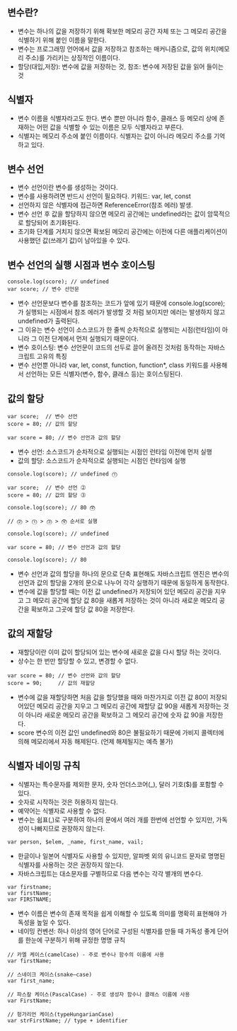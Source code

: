 ## 변수란?
- 변수는 하나의 값을 저장하기 위해 확보한 메모리 공간 자체 또는 그 메모리 공간을 식별하기 위해 붙인 이름을 말한다.
- 변수는 프로그래밍 언어에서 값을 저장하고 참조하는 매커니즘으로, 값의 위치(메모리 주소)를 가리키는 상징적인 이름이다.
- 할당(대입,저장): 변수에 값을 저장하는 것, 참조: 변수에 저장된 값을 읽어 들이는 것

## 식별자
- 변수 이름을 식별자라고도 한다. 변수 뿐만 아니라 함수, 클래스 등 메모리 상에 존재하는 어떤 값을 식별할 수 있는 이름은 모두 식별자라고 부른다.
- 식별자는 메모리 주소에 붙인 이름이다. 식별자는 값이 아니라 메모리 주소를 기억하고 있다.

## 변수 선언
- 변수 선언이란 변수를 생성하는 것이다.
- 변수를 사용하려면 반드시 선언이 필요하다. 키워드: var, let, const
- 선언하지 않은 식별자에 접근하면 ReferenceError(참조 에러) 발생.
- 변수 선언 후 값을 할당하지 않으면 메모리 공간에는 undefined라는 값이 암묵적으로 할당되어 초기화된다.
- 초기화 단계를 거치지 않으면 확보된 메모리 공간에는 이전에 다른 애플리케이션이 사용했던 값(쓰래기 값)이 남아있을 수 있다.

## 변수 선언의 실행 시점과 변수 호이스팅
```
console.log(score); // undefined
var score; // 변수 선언문
```
- 변수 선언문보다 변수를 참조하는 코드가 앞에 있기 때문에 console.log(score);가 실행되는 시점에서 참조 에러가 발생할 것 처럼 보이지만 에러는 발생하지 않고 undefined가 출력된다.
- 그 이유는 변수 선언이 소스코드가 한 줄씩 순차적으로 실행되는 시점(런타임)이 아니라 그 이전 단계에서 먼저 실행되기 때문이다.
- 변수 호이스팅: 변수 선언문이 코드의 선두로 끌어 올려진 것처럼 동작하는 자바스크립트 고유의 특징
- 변수 선언뿐 아니라 var, let, const, function, function*, class 키워드를 사용해서 선언하는 모든 식별자(변수, 함수, 클래스 등)는 호이스팅된다.

## 값의 할당
```
var score;  // 변수 선언
score = 80; // 값의 할당

var score = 80; // 변수 선언과 값의 할당
```
- 변수 선언: 소스코드가 순차적으로 실행되는 시점인 런타임 이전에 먼저 실행
- 값의 할당: 소스코드가 순차적으로 실행되는 시점인 런타임에 실행
```
console.log(score); // undefined ⓵

var score;  // 변수 선언 ⓶
score = 80; // 값의 할당 ⓷

console.log(score); // 80 ⓸

// ⓶ > ⓵ > ⓷ > ⓸ 순서로 실행
```
```
console.log(score); // undefined

var score = 80; // 변수 선언과 값의 할당

console.log(score); // 80
```
- 변수 선언과 값의 할당을 하나의 문으로 단축 표현해도 자바스크립트 엔진은 변수의 선언과 값의 할당을 2개의 문으로 나누어 각각 실행하기 때문에 동일하게 동작한다.
- 변수에 값을 할당할 때는 이전 값 undefined가 저장되어 있던 메모리 공간을 지우고 그 메모리 공간에 할당 값 80을 새롭게 저장하는 것이 아니라 새로운 메모리 공간을 확보하고 그곳에 할당 값 80을 저장한다.

## 값의 재할당
- 재할당이란 이미 값이 할당되어 있는 변수에 새로운 값을 다시 할당 하는 것이다.
- 상수는 한 번만 할당할 수 있고, 변경할 수 없다.
```
var score = 80; // 변수 선언와 값의 할당
score = 90;     // 값의 재할당
```
- 변수에 값을 재할당하면 처음 값을 할당했을 때와 마찬가지로 이전 값 80이 저장되어있던 메모리 공간을 지우고 그 메모리 공간에 재할당 값 90을 새롭게 저장하는 것이 아니라 새로운 메모리 공간을 확보하고 그 메모리 공간에 숫자 값 90을 저장한다.
-  score 변수의 이전 값인 undefined와 80은 불필요하기 때문에 가비지 콜렉터에 의해 메모리에서 자동 해제된다. (언제 해제될지는 예측 불가)

## 식별자 네이밍 규칙
- 식별자는 특수문자를 제외한 문자, 숫자 언더스코어(_), 달러 기호($)를 포함할 수 있다.
- 숫자로 시작하는 것은 허용하지 않는다.
- 예약어는 식별자로 사용할 수 없다.
- 변수는 쉼표(,)로 구분하여 하나의 문에서 여러 개를 한번에 선언할 수 있지만, 가독성이 나빠지므로 권장하지 않는다.
```
var person, $elem, _name, first_name, vail;
```
- 한글이나 일본어 식별자도 사용할 수 있지만, 알파벳 외의 유니코드 문자로 명명된 식별자를 사용하는 것은 권장하지 않는다.
- 자바스크립트는 대소문자를 구별하므로 다음 변수는 각각 별개의 변수다.
```
var firstname;
var firstName; 
var FIRSTNAME;
```
- 변수 이름은 변수의 존재 목적을 쉽게 이해할 수 있도록 의미를 명확히 표현해야 가독성을 높일 수 있다.
- 네이밍 컨벤션: 하나 이상의 영어 단어로 구성된 식별자를 만들 때 가독성 좋게 단어를 한눈에 구분하기 위해 규정한 명명 규칙
```
// 카엘 케이스(camelCase) - 주로 변수나 함수의 이름에 사용
var firstName;

// 스네이크 케이스(snake—case) 
var first_name;

// 파스칼 케이스(PascalCase) - 주로 생성자 함수나 클래스 이름에 사용
var FirstName;

// 헝가리언 케이스(typeHungarianCase)
var strFirstName; // type + identifier
```
